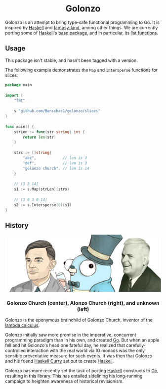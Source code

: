<center><h1>Golonzo</h1></center>

Golonzo is an attempt to bring type-safe functional programming to Go.
It is inspired by [Haskell](https://www.haskell.org/) and [fantasy-land](https://github.com/fantasyland/fantasy-land), among other things.
We are currently porting some of [Haskell](https://www.haskell.org/)'s [base package](https://hackage.haskell.org/package/base), and in particular, its [list functions](https://hackage.haskell.org/package/base-4.16.1.0/docs/Data-List.html).

## Usage

This package isn't stable, and hasn't been tagged with a version.

The following example demonstrates the `Map` and `Intersperse` functions for slices:

```go
package main

import (
	"fmt"

	s "github.com/Benschar1/golonzo/slices"
)

func main() {
	strLen := func(str string) int {
		return len(str)
	}

	strs := []string{
		"abc",            // len is 3
		"def",            // len is 3
		"golonzo church", // len is 14
	}

	// [3 3 14]
	s1 := s.Map(strLen)(strs)

	// [3 0 3 0 14]
	s2 := s.Intersperse(0)(s1)
}
```

## History

<p align="center">
  <img src="./assets/golonzo-church.png" alt="Golonzo Church, his brother Alonzo, and some other dude"/>
  <h3 align="center">Golonzo Church (center), Alonzo Church (right), and unknown (left)</h3>
</p>

Golonzo is the eponymous brainchild of Golonzo Church, inventor of the [lambda calculus](https://en.wikipedia.org/wiki/Lambda_calculus).

Golonzo initially saw more promise in the imperative, concurrent programming paradigm than in his own, and created [Go](https://go.dev/).
But when an apple fell and hit Golonzo's head one fateful day, he realized that carefully-controlled interaction with the real world via IO monads was the only sensible preventative measure for such events.
It was then that Golonzo and his friend [Haskell Curry](https://en.wikipedia.org/wiki/Haskell_Curry) set out to create [Haskell](https://www.haskell.org/).

Golonzo has more recently set the task of porting [Haskell](https://www.haskell.org/) constructs to [Go](https://go.dev/), resulting in this library.
This has entailed sidelining his long-running campaign to heighten awareness of historical revisionism.
